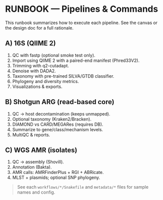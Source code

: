 # RUNBOOK — Pipelines & Commands

This runbook summarizes how to execute each pipeline. See the canvas or the design doc for a full rationale.

## A) 16S (QIIME 2)
1) QC with fastp (optional smoke test only).
2) Import using QIIME 2 with a paired-end manifest (Phred33V2).
3) Trimming with q2-cutadapt.
4) Denoise with DADA2.
5) Taxonomy with pre-trained SILVA/GTDB classifier.
6) Phylogeny and diversity metrics.
7) Visualizations & exports.

## B) Shotgun ARG (read-based core)
1) QC → host decontamination (keeps unmapped).
2) Optional taxonomy (Kraken2/Bracken).
3) DIAMOND vs CARD/MEGARes (requires DB).
4) Summarize to gene/class/mechanism levels.
5) MultiQC & reports.

## C) WGS AMR (isolates)
1) QC → assembly (Shovill).
2) Annotation (Bakta).
3) AMR calls: AMRFinderPlus + RGI + ABRicate.
4) MLST + plasmids; optional SNP phylogeny.

> See each `workflows/*/Snakefile` and `metadata/*` files for sample names and config.
